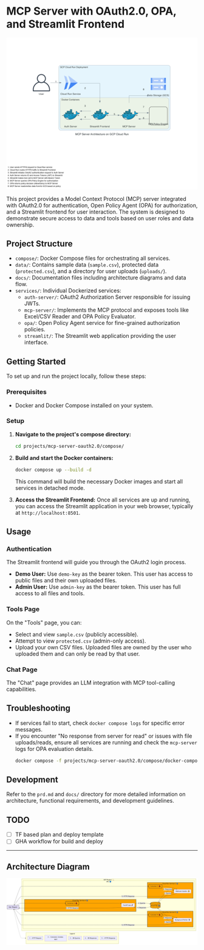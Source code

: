 # MCP Server with OAuth2.0, OPA, and Streamlit Frontend

![MCP Server Architecture](docs/mcp_server_architecture_with_legend.png)

This project provides a Model Context Protocol (MCP) server integrated with OAuth2.0 for authentication, Open Policy Agent (OPA) for authorization, and a Streamlit frontend for user interaction. The system is designed to demonstrate secure access to data and tools based on user roles and data ownership.

## Project Structure

- `compose/`: Docker Compose files for orchestrating all services.
- `data/`: Contains sample data (`sample.csv`), protected data (`protected.csv`), and a directory for user uploads (`uploads/`).
- `docs/`: Documentation files including architecture diagrams and data flow.
- `services/`: Individual Dockerized services:
    - `auth-server/`: OAuth2 Authorization Server responsible for issuing JWTs.
    - `mcp-server/`: Implements the MCP protocol and exposes tools like Excel/CSV Reader and OPA Policy Evaluator.
    - `opa/`: Open Policy Agent service for fine-grained authorization policies.
    - `streamlit/`: The Streamlit web application providing the user interface.

## Getting Started

To set up and run the project locally, follow these steps:

### Prerequisites

- Docker and Docker Compose installed on your system.

### Setup

1.  **Navigate to the project's compose directory:**
    ```bash
    cd projects/mcp-server-oauth2.0/compose/
    ```

2.  **Build and start the Docker containers:**
    ```bash
    docker compose up --build -d
    ```
    This command will build the necessary Docker images and start all services in detached mode.

3.  **Access the Streamlit Frontend:**
    Once all services are up and running, you can access the Streamlit application in your web browser, typically at `http://localhost:8501`.

## Usage

### Authentication

The Streamlit frontend will guide you through the OAuth2 login process.
-   **Demo User:** Use `demo-key` as the bearer token. This user has access to public files and their own uploaded files.
-   **Admin User:** Use `admin-key` as the bearer token. This user has full access to all files and tools.

### Tools Page

On the "Tools" page, you can:
-   Select and view `sample.csv` (publicly accessible).
-   Attempt to view `protected.csv` (admin-only access).
-   Upload your own CSV files. Uploaded files are owned by the user who uploaded them and can only be read by that user.

### Chat Page

The "Chat" page provides an LLM integration with MCP tool-calling capabilities.

## Troubleshooting

-   If services fail to start, check `docker compose logs` for specific error messages.
-   If you encounter "No response from server for read" or issues with file uploads/reads, ensure all services are running and check the `mcp-server` logs for OPA evaluation details.
    ```bash
    docker compose -f projects/mcp-server-oauth2.0/compose/docker-compose.yml logs mcp-server
    ```

## Development

Refer to the `prd.md` and `docs/` directory for more detailed information on architecture, functional requirements, and development guidelines.

## TODO

- [ ] TF based plan and deploy template
- [ ] GHA workflow for build and deploy

---

## Architecture Diagram

![Architecture](./docs/architecture.png)

